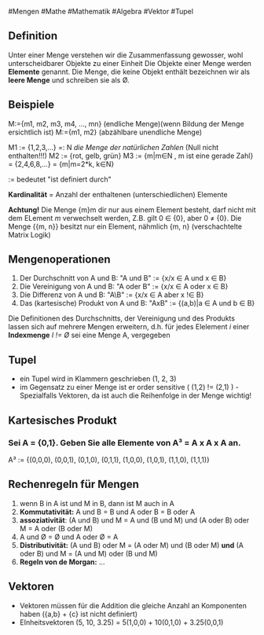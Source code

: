 #Mengen #Mathe #Mathematik #Algebra #Vektor #Tupel

## Definition
Unter einer Menge verstehen wir die Zusammenfassung gewosser, wohl unterscheidbarer Objekte zu einer Einheit
Die Objekte einer Menge werden **Elemente** genannt.
Die Menge, die keine Objekt enthält bezeichnen wir als **leere Menge** und schreiben sie als Ø.

## Beispiele

M:={m1, m2, m3, m4, ..., mn} (endliche Menge)(wenn Bildung der Menge ersichtlich ist)
M:={m1, m2} (abzählbare unendliche Menge)

M1 := {1,2,3,...} =: N *die Menge der natürlichen Zahlen* (Null nicht enthalten!!!)
M2 := {rot, gelb, grün}
M3 := {m|m∈N , m ist eine gerade Zahl} = {2,4,6,8,...}
= {m|m=2*k, k∈N}

:= bedeutet "ist definiert durch"

**Kardinalität** = Anzahl der enthaltenen (unterschiedlichen) Elemente

**Achtung!** Die Menge {m}m dir nur aus einem Element besteht, darf nicht mit dem ELement *m* verwechselt werden, Z.B. gilt 0 ∈ {0}, aber 0 ≠ {0}. Die Menge {{m, n}} besitzt nur ein Element, nähmlich {m, n} (verschachtelte Matrix Logik)


## Mengenoperationen

1. Der Durchschnitt von A und B:  "A und B" := {x/x ∈ A und x ∈ B}
2. Die Vereinigung von A und B: "A oder B" := {x/x ∈ A oder x ∈ B}
3. Die Differenz von A und B: "A\B" := {x/x ∈ A aber x !∈ B}
4. Das (kartesische) Produkt von A und B: "AxB" := {(a,b)|a ∈ A und b ∈ B}

Die Definitionen des Durchschnitts, der Vereinigung und des Produkts lassen sich auf mehrere Mengen erweitern, d.h. für jedes Elelement *i* einer **Indexmenge** *I != Ø* sei eine Menge A, vergegeben

## Tupel
- ein Tupel wird in Klammern geschrieben (1, 2, 3)
- im Gegensatz zu einer Menge ist er order sensitive ( (1,2) != (2,1) ) - Spezialfalls Vektoren, da ist auch die Reihenfolge in der Menge wichtig!

## Kartesisches Produkt
### Sei A = {0,1}. Geben Sie alle Elemente von A³ = A x A x A an.
A³ := {(0,0,0), (0,0,1), (0,1,0), (0,1,1), (1,0,0), (1,0,1), (1,1,0), (1,1,1)}

## Rechenregeln für Mengen
1. wenn B in A ist und M in B, dann ist M auch in A
2. **Kommutativität:** A und B = B und A oder B = B oder A
3. **assoziativität**: (A und B) und M = A und (B und M) und (A oder B) oder M = A oder (B oder M)
4. A und Ø = Ø und A oder Ø = A
8. **Distributivität:** (A und B) oder M = (A oder M) und (B oder M) **und** (A oder B) und M = (A und M) oder (B und M)
9. **Regeln von de Morgan:** ...

## Vektoren
- Vektoren müssen für die Addition die gleiche Anzahl an Komponenten haben ({a,b} + {c} ist nicht definiert)
- EInheitsvektoren (5, 10, 3.25) = 5(1,0,0) + 10(0,1,0) + 3.25(0,0,1)



















